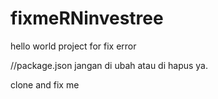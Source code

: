 # fixmeRNinvestree
hello world project for fix error

//package.json jangan di ubah atau di hapus ya.

clone and fix me
